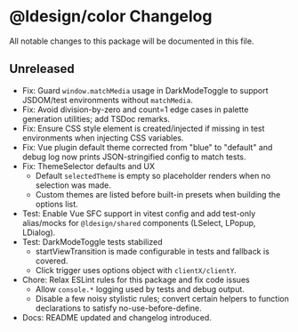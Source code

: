 # @ldesign/color Changelog

All notable changes to this package will be documented in this file.

## Unreleased

- Fix: Guard `window.matchMedia` usage in DarkModeToggle to support JSDOM/test environments without `matchMedia`.
- Fix: Avoid division-by-zero and count=1 edge cases in palette generation utilities; add TSDoc remarks.
- Fix: Ensure CSS style element is created/injected if missing in test environments when injecting CSS variables.
- Fix: Vue plugin default theme corrected from "blue" to "default" and debug log now prints JSON-stringified config to match tests.
- Fix: ThemeSelector defaults and UX
  - Default `selectedTheme` is empty so placeholder renders when no selection was made.
  - Custom themes are listed before built-in presets when building the options list.
- Test: Enable Vue SFC support in vitest config and add test-only alias/mocks for `@ldesign/shared` components (LSelect, LPopup, LDialog).
- Test: DarkModeToggle tests stabilized
  - startViewTransition is made configurable in tests and fallback is covered.
  - Click trigger uses options object with `clientX/clientY`.
- Chore: Relax ESLint rules for this package and fix code issues
  - Allow `console.*` logging used by tests and debug output.
  - Disable a few noisy stylistic rules; convert certain helpers to function declarations to satisfy no-use-before-define.
- Docs: README updated and changelog introduced.

